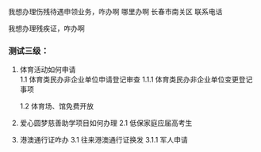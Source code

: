 我想办理伤残待遇申领业务，咋办啊
    哪里办啊
        长春市南关区
    联系电话

我想办理残疾证，咋办啊

### 测试三级：
 
 1. 体育活动如何申请	
    1.1 体育类民办非企业单位申请登记审查
        1.1.1 体育类民办非企业单位变更登记事项

    1.2 体育场、馆免费开放

2. 爱心圆梦慈善助学项目如何办理
    2.1 低保家庭应届高考生

3. 港澳通行证咋办
    3.1 往来港澳通行证换发
        3.1.1 军人申请